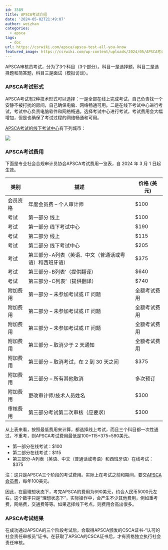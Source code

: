 ```yaml
---
id: 3589
title: APSCA考试介绍
date: '2024-05-02T21:49:07'
author: weizhan
categories:
  - apsca
tags:
  - doc
url: https://csrwiki.com/apsca/apsca-test-all-you-know
featured_image: https://csrwiki.com/wp-content/uploads/2024/05/APSCA考试.webp
---
```


APSCA审核员考试，分为了3个科目（3个部分）。科目一是选择题，科目二是选择题和简答题，科目三是面试（模拟访谈）。

### APSCA考试形式

APSCA考试有2种技术形式可以选择：一是全部在线上完成考试，自己负责找一个安静不被打扰的房间，自己确保电脑、网络畅通可用。二是在线下考试中心进行考试，考试中心负责电脑软件和网络畅通。选择考试中心进行考试，考试费用会大幅增加，但是也确保了考试过程的网络畅通和可用。

[APSCA考试的线下考试中心](https://www.assessments.meazurelearning.com/test-site-cities/)有下列城市：

![](https://csrwiki.com/wp-content/uploads/2024/05/image-2-1024x467.png)

### APSCA考试费用

下面是专业社会合规审计员协会APSCA考试费用一览表，自 2024 年 3 月 1 日起生效。

| 类别   | 描述                           | 价格 (美元) |
| ---- | ---------------------------- | ------- |
| 会员资格 | 年度会员费 – 个人审计师                | $100    |
| 考试   | 第一部分 线上                      | $100    |
| 考试   | 第一部分 线下考试中心                  | $190    |
| 考试   | 第二部分 线上                      | $115    |
| 考试   | 第二部分 线下考试中心                  | $205    |
| 考试   | 第三部分-A列表（英语、中文（普通话或粤语）和西班牙语） | $375    |
| 考试   | 第三部分-B列表’（提供翻译）              | $640    |
| 考试   | 第三部分-C列表’（提供翻译）              | $740    |
| 附加费用 | 第一部分 – 未参加考试或 IT 问题          | 全额考试费用  |
| 附加费用 | 第二部分 – 未参加考试或 IT 问题          | 全额考试费用  |
| 附加费用 | 第三部分 – 未参加考试或 IT 问题          | 全额考试费用  |
| 附加费用 | 第三部分 – 取消少于 2 天通知            | 全额考试费用  |
| 附加费用 | 第三部分 – 取消考试，在 2 到 30 天之间     | $375    |
| 附加费用 | 第三部分 – 所有其他取消                | 多次预订    |
| 附加费用 | 更改审计师/技术人员姓名                 | $300    |
| 审核费用 | 第三部分考试第二次审核（应要求）             | $300    |

从上表来看，按照最低费用来计算，都选择线上考试，而且三个科目都一次性通过，不重考，则APSCA考试费用最低是100+115+375=590美元。

- 第一部分在线考试：$100
- 第二部分在线考试：$115
- 第三部分-A列表（英语、中文（普通话或粤语）和西班牙语）在线考试：$375

注：这只是APSCA三个阶段的考试费用。实际上在考试之前和期间，要交[APSCA会员费](https://csrwiki.com/apsca/membership-fee-list/)，每年100美元。

因此，在最理想状态下，考完APSCA的费用为690美元，约合人民币5000元左右。这个数字只是“理想状态下”，实际操作中，会产生不少其他费用，例如重考费，网络费，交通费等等。如果选择线下考点，则费用会高出很多。

### APSCA考试结果

在成功通过APSCA的三个阶段考试后，会取得APSCA颁发的CSCA证书-“认可的社会责任审核员”证书。在获取了APSCA的CSCA证书后，才有资格独立执行社会责任审核。

